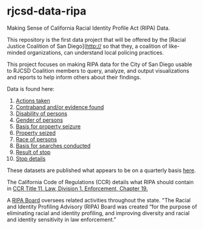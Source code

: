 # rjcsd-data-ripa
Making Sense of California Racial Identity Profile Act (RIPA) Data.  

This repository is the first data project that will be offered by the [Racial Justice Coalition of San Diego]([http://](http://www.rjcsd.org/) so that they, a coalition of like-minded organizations, can understand local policing practices.   

This project focuses on making RIPA data for the City of San Diego usable to RJCSD Coalition members to query, analyze, and output  visualizations and reports to help inform others about their findings. 

Data is found here:
1. [Actions taken](https://data.sandiego.gov/datasets/police-ripa-actions-taken/)
2. [Contraband and/or evidence found](https://data.sandiego.gov/datasets/police-ripa-contraband-evid/)
3. [Disability of persons](https://data.sandiego.gov/datasets/police-ripa-disability/) 
4. [Gender of persons](https://data.sandiego.gov/datasets/police-ripa-gender/)
5. [Basis for property seizure](https://data.sandiego.gov/datasets/police-ripa-prop-seize-basis/)
6. [Property seized](https://data.sandiego.gov/datasets/police-ripa-prop-seize-type/)
7. [Race of persons](https://data.sandiego.gov/datasets/police-ripa-race/)
8. [Basis for searches conducted](https://data.sandiego.gov/datasets/police-ripa-search-basis/)
9. [Result of stop](https://data.sandiego.gov/datasets/police-ripa-stop-result/)
10. [Stop details](https://data.sandiego.gov/datasets/police-ripa-stops/)

These datasets are published what appears to be on a quarterly basis [here](https://data.sandiego.gov/datasets/).

The California Code of Regulations (CCR) details what RIPA should contain in [CCR Title 11. Law, Division 1. Enforcement, Chapter 19.](https://oag.ca.gov/sites/all/files/agweb/pdfs/ripa/stop-data-reg-final-text-110717.pdf?)

A [RIPA Board](https://oag.ca.gov/ab953/board) oversees related activities throughout the state. "The Racial and Identity Profiling Advisory (RIPA) Board was created “for the purpose of eliminating racial and identity profiling, and improving diversity and racial and identity sensitivity in law enforcement.”
